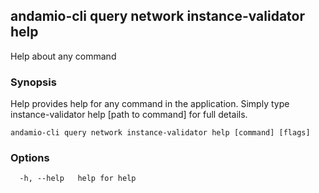 ## andamio-cli query network instance-validator help

Help about any command

### Synopsis

Help provides help for any command in the application.
Simply type instance-validator help [path to command] for full details.

```
andamio-cli query network instance-validator help [command] [flags]
```

### Options

```
  -h, --help   help for help
```

